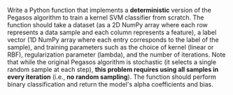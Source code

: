 Write a Python function that implements a **deterministic** version of the Pegasos algorithm to train a kernel SVM classifier from scratch. The function should take a dataset (as a 2D NumPy array where each row represents a data sample and each column represents a feature), a label vector (1D NumPy array where each entry corresponds to the label of the sample), and training parameters such as the choice of kernel (linear or RBF), regularization parameter (lambda), and the number of iterations. Note that while the original Pegasos algorithm is stochastic (it selects a single random sample at each step), **this problem requires using all samples in every iteration** (i.e., **no random sampling**). The function should perform binary classification and return the model's alpha coefficients and bias.
